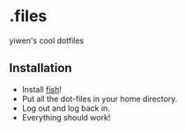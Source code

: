 # .files
yiwen's cool dotfiles

## Installation
- Install [fish](http://fishshell.com/)!
- Put all the dot-files in your home directory.
- Log out and log back in.
- Everything should work!
